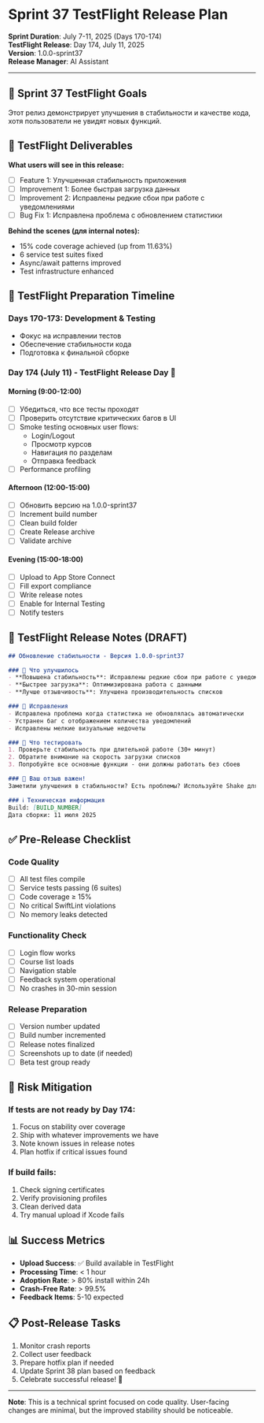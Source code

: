 # Sprint 37 TestFlight Release Plan

**Sprint Duration**: July 7-11, 2025 (Days 170-174)  
**TestFlight Release**: Day 174, July 11, 2025  
**Version**: 1.0.0-sprint37  
**Release Manager**: AI Assistant  

---

## 🎯 Sprint 37 TestFlight Goals

Этот релиз демонстрирует улучшения в стабильности и качестве кода, хотя пользователи не увидят новых функций.

## 📱 TestFlight Deliverables

**What users will see in this release:**
- [ ] Feature 1: Улучшенная стабильность приложения
- [ ] Improvement 1: Более быстрая загрузка данных
- [ ] Improvement 2: Исправлены редкие сбои при работе с уведомлениями
- [ ] Bug Fix 1: Исправлена проблема с обновлением статистики

**Behind the scenes (для internal notes):**
- 15% code coverage achieved (up from 11.63%)
- 6 service test suites fixed
- Async/await patterns improved
- Test infrastructure enhanced

## 📅 TestFlight Preparation Timeline

### Days 170-173: Development & Testing
- Фокус на исправлении тестов
- Обеспечение стабильности кода
- Подготовка к финальной сборке

### Day 174 (July 11) - TestFlight Release Day 🚀

#### Morning (9:00-12:00)
- [ ] Убедиться, что все тесты проходят
- [ ] Проверить отсутствие критических багов в UI
- [ ] Smoke testing основных user flows:
  - Login/Logout
  - Просмотр курсов
  - Навигация по разделам
  - Отправка feedback
- [ ] Performance profiling

#### Afternoon (12:00-15:00)
- [ ] Обновить версию на 1.0.0-sprint37
- [ ] Increment build number
- [ ] Clean build folder
- [ ] Create Release archive
- [ ] Validate archive

#### Evening (15:00-18:00)
- [ ] Upload to App Store Connect
- [ ] Fill export compliance
- [ ] Write release notes
- [ ] Enable for Internal Testing
- [ ] Notify testers

## 📝 TestFlight Release Notes (DRAFT)

```markdown
## Обновление стабильности - Версия 1.0.0-sprint37

### 💪 Что улучшилось
- **Повышена стабильность**: Исправлены редкие сбои при работе с уведомлениями
- **Быстрее загрузка**: Оптимизирована работа с данными
- **Лучше отзывчивость**: Улучшена производительность списков

### 🐛 Исправления
- Исправлена проблема когда статистика не обновлялась автоматически
- Устранен баг с отображением количества уведомлений
- Исправлены мелкие визуальные недочеты

### 🧪 Что тестировать
1. Проверьте стабильность при длительной работе (30+ минут)
2. Обратите внимание на скорость загрузки списков
3. Попробуйте все основные функции - они должны работать без сбоев

### 💬 Ваш отзыв важен!
Заметили улучшения в стабильности? Есть проблемы? Используйте Shake для отправки отзыва!

### ℹ️ Техническая информация
Build: [BUILD_NUMBER]
Дата сборки: 11 июля 2025
```

## ✅ Pre-Release Checklist

### Code Quality
- [ ] All test files compile
- [ ] Service tests passing (6 suites)
- [ ] Code coverage ≥ 15%
- [ ] No critical SwiftLint violations
- [ ] No memory leaks detected

### Functionality Check
- [ ] Login flow works
- [ ] Course list loads
- [ ] Navigation stable
- [ ] Feedback system operational
- [ ] No crashes in 30-min session

### Release Preparation
- [ ] Version number updated
- [ ] Build number incremented
- [ ] Release notes finalized
- [ ] Screenshots up to date (if needed)
- [ ] Beta test group ready

## 🚨 Risk Mitigation

### If tests are not ready by Day 174:
1. Focus on stability over coverage
2. Ship with whatever improvements we have
3. Note known issues in release notes
4. Plan hotfix if critical issues found

### If build fails:
1. Check signing certificates
2. Verify provisioning profiles
3. Clean derived data
4. Try manual upload if Xcode fails

## 📊 Success Metrics

- **Upload Success**: ✅ Build available in TestFlight
- **Processing Time**: < 1 hour
- **Adoption Rate**: > 80% install within 24h
- **Crash-Free Rate**: > 99.5%
- **Feedback Items**: 5-10 expected

## 📋 Post-Release Tasks

1. Monitor crash reports
2. Collect user feedback
3. Prepare hotfix plan if needed
4. Update Sprint 38 plan based on feedback
5. Celebrate successful release! 🎉

---

**Note**: This is a technical sprint focused on code quality. User-facing changes are minimal, but the improved stability should be noticeable. 